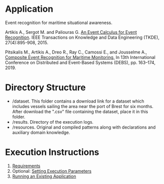 # Application

Event recognition for maritime situational awareness.

Artikis A., Sergot M. and Paliouras G. [An Event Calculus for Event Recognition](http://cer.iit.demokritos.gr/publications/papers/2015/artikis-TKDE14.pdf). IEEE Transactions on Knowledge and Data Engineering (TKDE), 27(4):895-908, 2015.

Pitsikalis M., Artikis A., Dreo R., Ray C., Camossi E., and Jousselme A., [Composite Event Recognition for Maritime Monitoring.](http://cer.iit.demokritos.gr/publications/papers/2019/pitsikalis-CERMM.pdf)
In 13th International Conference on Distributed and Event-Based Systems (DEBS), pp. 163–174, 2019.

# Directory Structure
- /dataset. This folder contains a download link for a dataset which includes vessels sailing the area near the port of Brest for six months. After download the ".csv" file containing the dataset, place it in this folder. 
- /results. Directory of the execution logs.
- /resources. Original and compiled patterns along with declarations and auxiliary domain knowledge.

# Execution Instructions

1. [Requirements](https://github.com/aartikis/RTEC/blob/master/docs/prolog-requirements.md)
2. Optional: [Setting Execution Parameters](https://github.com/aartikis/RTEC/blob/master/docs/prolog-parameters.md)
3. [Running an Existing Application](https://github.com/aartikis/RTEC/blob/master/docs/prolog-existing-apps.md)